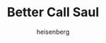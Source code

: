 ---
layout: post
author: heisenberg
category: Séries
post_date: '2022-05-25T03:40:09.087Z'
post_modified: '2022-05-25T03:40:09.087Z'
title: Better Call Saul
description: 'Antes de se transformar no infame Saul Goodman, o advogado de Breaking Bad era mais inocente, mas não era santo.'
poster_path: /fC2HDm5t0kHl7mTm7jxMR31b7by.jpg
tmdb_id: 60059
imdb_id: tt3032476
runtime: 45
release_date: '2015-02-08'
genres:
  - Comédia
  - Crime
  - Drama
casts:
  - Bob Odenkirk
  - Jonathan Banks
  - Rhea Seehorn
  - Patrick Fabian
  - Michael Mando
  - Tony Dalton
crews:
  - Peter Gould
  - Vince Gilligan
trailer: FAdiEjeNRi0
certification: 18
adult: false
vote_average: 8.5
vote_count: 2753
qualitys:
  - 1080p
  - 720p
audios:
  - Dual Áudio
extensions:
  - mkv
  - mp4
---